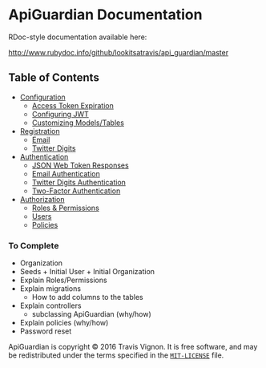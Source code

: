 # ApiGuardian Documentation

RDoc-style documentation available here:

http://www.rubydoc.info/github/lookitsatravis/api_guardian/master

## Table of Contents

* [Configuration](configuration/readme.md)
  * [Access Token Expiration](configuration/readme.md#access-token-expiration)
  * [Configuring JWT](configuration/readme.md#configuring-jwt)
  * [Customizing Models/Tables](configuration/readme.md#customizing-modelstables)
* [Registration](registration/readme.md)
  * [Email](registration/readme.md#email)
  * [Twitter Digits](registration/readme.md#twitter-digits)
* [Authentication](authentication/readme.md)
  * [JSON Web Token Responses](authentication/readme.md#jwt-responses)
  * [Email Authentication](authentication/readme.md#email-authentication)
  * [Twitter Digits Authentication](authentication/readme.md#twitter-digits-authentication)
  * [Two-Factor Authentication](authentication/readme.md#two-factor-authentication)
* [Authorization](authorization/readme.md)
  * [Roles & Permissions](authorization/readme.md#roles--permissions)
  * [Users](authorization/readme.md#users)
  * [Policies](authorization/readme.md#policies)

### To Complete

* Organization
* Seeds + Initial User + Initial Organization
* Explain Roles/Permissions
* Explain migrations
  * How to add columns to the tables
* Explain controllers
  * subclassing ApiGuardian (why/how)
* Explain policies (why/how)
* Password reset

ApiGuardian is copyright © 2016 Travis Vignon. It is free software, and may be
redistributed under the terms specified in the [`MIT-LICENSE`](https://github.com/lookitsatravis/api_guardian/blob/master/MIT-LICENSE) file.
